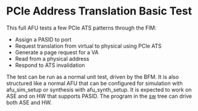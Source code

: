 # PCIe Address Translation Basic Test

This full AFU tests a few PCIe ATS patterns through the FIM:

* Assign a PASID to port
* Request translation from virtual to physical using PCIe ATS
* Generate a page request for a VA
* Read from a physical address
* Respond to ATS invalidation

The test can be run as a normal unit test, driven by the BFM. It is also structured like a normal AFU that can be configured for simulation with afu\_sim\_setup or synthesis with afu\_synth\_setup. It is expected to work on ASE and on HW that supports PASID. The program in the [sw](sw) tree can drive both ASE and HW.

